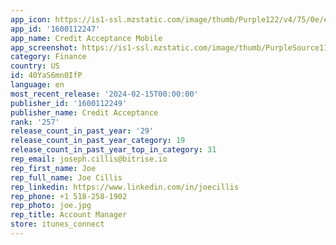 ```yaml
---
app_icon: https://is1-ssl.mzstatic.com/image/thumb/Purple122/v4/75/0e/e6/750ee686-1eb5-a342-2d36-005f4eb55c9b/AppIcon-1x_U007emarketing-0-7-0-85-220.png/1024x1024bb.png
app_id: '1600112247'
app_name: Credit Acceptance Mobile
app_screenshot: https://is1-ssl.mzstatic.com/image/thumb/PurpleSource116/v4/27/3d/04/273d042d-82b1-5c3b-f056-52e7cb483bb9/33db21e5-2bf6-4848-b1f3-b67338e3ad1f_cac-app-preview-screen-01.jpg/1242x2688bb.png
category: Finance
country: US
id: 40YaS6mn0IfP
language: en
most_recent_release: '2024-02-15T00:00:00'
publisher_id: '1600112249'
publisher_name: Credit Acceptance
rank: '257'
release_count_in_past_year: '29'
release_count_in_past_year_category: 19
release_count_in_past_year_top_in_category: 31
rep_email: joseph.cillis@bitrise.io
rep_first_name: Joe
rep_full_name: Joe Cillis
rep_linkedin: https://www.linkedin.com/in/joecillis
rep_phone: +1 518-258-1902
rep_photo: joe.jpg
rep_title: Account Manager
store: itunes_connect
---
```

